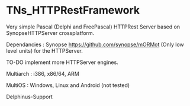 # TNs_HTTPRestFramework

Very simple Pascal (Delphi and FreePascal) HTTPRest Server based on SynopseHTTPServer crossplatform.

Dependancies : Synopse https://github.com/synopse/mORMot (Only low level units) for the HTTPServer. 

TO-DO implement more HTTPServer engines.

Multiarch : i386, x86/64, ARM

MultiOS : Windows, Linux and Android (not tested)

Delphinus-Support